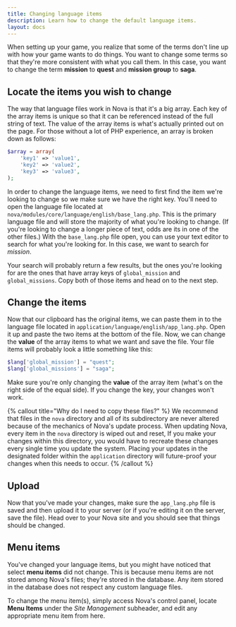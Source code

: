 ```yaml
---
title: Changing language items
description: Learn how to change the default language items.
layout: docs
---
```


When setting up your game, you realize that some of the terms don't line up with how your game wants to do things. You want to change some terms so that they're more consistent with what you call them. In this case, you want to change the term **mission** to **quest** and **mission group** to **saga**.

## Locate the items you wish to change

The way that language files work in Nova is that it's a big array. Each key of the array items is unique so that it can be referenced instead of the full string of text. The value of the array items is what's actually printed out on the page. For those without a lot of PHP experience, an array is broken down as follows:

```php
$array = array(
    'key1' => 'value1',
    'key2' => 'value2',
    'key3' => 'value3',
);
```

In order to change the language items, we need to first find the item we're looking to change so we make sure we have the right key. You'll need to open the language file located at `nova/modules/core/language/english/base_lang.php`. This is the primary language file and will store the majority of what you're looking to change. (If you're looking to change a longer piece of text, odds are its in one of the other files.) With the `base_lang.php` file open, you can use your text editor to search for what you're looking for. In this case, we want to search for *mission*.

Your search will probably return a few results, but the ones you're looking for are the ones that have array keys of `global_mission` and `global_missions`. Copy both of those items and head on to the next step.

## Change the items

Now that our clipboard has the original items, we can paste them in to the language file located in `application/language/english/app_lang.php`. Open it up and paste the two items at the bottom of the file. Now, we can change the **value** of the array items to what we want and save the file. Your file items will probably look a little something like this:

```php
$lang['global_mission'] = "quest";
$lang['global_missions'] = "saga";
```

Make sure you're only changing the **value** of the array item (what's on the right side of the equal side). If you change the key, your changes won't work.

{% callout title="Why do I need to copy these files?" %}
We recommend that files in the `nova` directory and all of its subdirectory are never altered because of the mechanics of Nova's update process. When updating Nova, every item in the `nova` directory is wiped out and reset, If you make your changes within this directory, you would have to recreate these changes every single time you update the system. Placing your updates in the designated folder within the `application` directory will future-proof your changes when this needs to occur.
{% /callout %}

## Upload

Now that you've made your changes, make sure the `app_lang.php` file is saved and then upload it to your server (or if you're editing it on the server, save the file). Head over to your Nova site and you should see that things should be changed.

## Menu items

You've changed your language items, but you might have noticed that select **menu items** did not change. This is because menu items are not stored among Nova's files; they're stored in the database. Any item stored in the database does not respect any custom language files.

To change the menu item(s), simply access Nova's control panel, locate **Menu Items** under the *Site Management* subheader, and edit any appropriate menu item from here.
